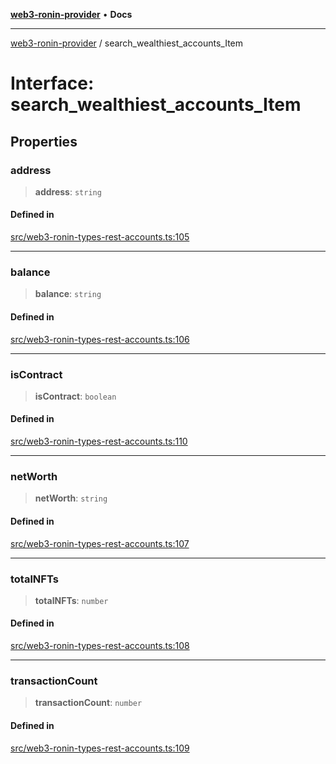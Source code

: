 [**web3-ronin-provider**](../README.md) • **Docs**

***

[web3-ronin-provider](../globals.md) / search\_wealthiest\_accounts\_Item

# Interface: search\_wealthiest\_accounts\_Item

## Properties

### address

> **address**: `string`

#### Defined in

[src/web3-ronin-types-rest-accounts.ts:105](https://github.com/chuacw/web3-ronin-provider/blob/e9318161fb5ce839bfa5a7cd824e9be03b129c7e/src/web3-ronin-types-rest-accounts.ts#L105)

***

### balance

> **balance**: `string`

#### Defined in

[src/web3-ronin-types-rest-accounts.ts:106](https://github.com/chuacw/web3-ronin-provider/blob/e9318161fb5ce839bfa5a7cd824e9be03b129c7e/src/web3-ronin-types-rest-accounts.ts#L106)

***

### isContract

> **isContract**: `boolean`

#### Defined in

[src/web3-ronin-types-rest-accounts.ts:110](https://github.com/chuacw/web3-ronin-provider/blob/e9318161fb5ce839bfa5a7cd824e9be03b129c7e/src/web3-ronin-types-rest-accounts.ts#L110)

***

### netWorth

> **netWorth**: `string`

#### Defined in

[src/web3-ronin-types-rest-accounts.ts:107](https://github.com/chuacw/web3-ronin-provider/blob/e9318161fb5ce839bfa5a7cd824e9be03b129c7e/src/web3-ronin-types-rest-accounts.ts#L107)

***

### totalNFTs

> **totalNFTs**: `number`

#### Defined in

[src/web3-ronin-types-rest-accounts.ts:108](https://github.com/chuacw/web3-ronin-provider/blob/e9318161fb5ce839bfa5a7cd824e9be03b129c7e/src/web3-ronin-types-rest-accounts.ts#L108)

***

### transactionCount

> **transactionCount**: `number`

#### Defined in

[src/web3-ronin-types-rest-accounts.ts:109](https://github.com/chuacw/web3-ronin-provider/blob/e9318161fb5ce839bfa5a7cd824e9be03b129c7e/src/web3-ronin-types-rest-accounts.ts#L109)
